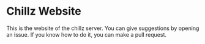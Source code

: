 # Chillz Website
This is the website of the chillz server. You can give suggestions by opening an issue. If you know how to do it, you can make a pull request.
